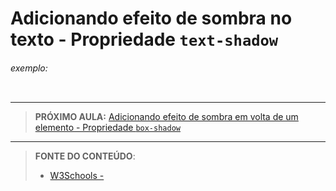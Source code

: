 # Adicionando efeito de sombra no texto - Propriedade `text-shadow`





###### exemplo:

``` css
```





***

> **PRÓXIMO AULA:** [Adicionando efeito de sombra em volta de um elemento - Propriedade `box-shadow`](../23.2-box-shadow)

***


> **FONTE DO CONTEÚDO**:
>
> - [W3Schools - ]()
